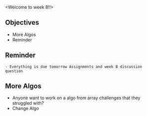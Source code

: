 <Welcome to week 8!!>

## Objectives
   - More Algos
   - Reminder

## Reminder
    - Everything is due tomorrow Assignments and week 8 discussion question

## More Algos
   - Anyone want to work on a algo from array challenges that they struggled with?
   - Change Algo

